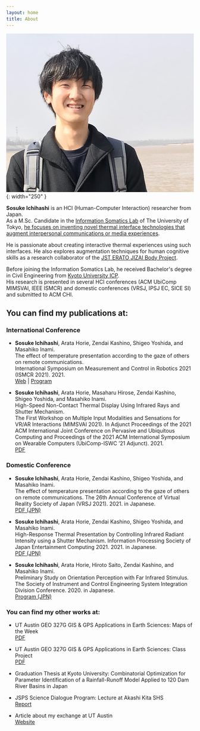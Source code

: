 ```yaml
---
layout: home
title: About
---
```


![profile pic](assets/images/profile1.jpg){: width="250" }  

<b>Sosuke Ichihashi</b> is an HCI (Human-Computer Interaction) researcher from Japan.  <br>
As a M.Sc. Candidate in the [Information Somatics Lab](https://www.star.rcast.u-tokyo.ac.jp) of The University of Tokyo, <u>he focuses on inventing novel thermal interface technologies that augment interpersonal communications or media experiences</u>.

He is passionate about creating interactive thermal experiences using such interfaces. He also explores augmentation techniques for human cognitive skills as a research collaborator of the [JST ERATO JIZAI Body Project](https://www.jst.go.jp/erato/inami/en/member.html).

Before joining the Information Somatics Lab, he received Bachelor's degree in Civil Engineering from [Kyoto University ICP](https://www.s-ge.t.kyoto-u.ac.jp/int/en).  
His research is presented in several HCI conferences (ACM UbiComp MIMSVAI, IEEE ISMCR) and domestic conferences (VRSJ, IPSJ EC, SICE SI) and submitted to ACM CHI.

## You can find my publications at:  
### International Conference

- **Sosuke Ichihashi**, Arata Horie, Zendai Kashino, Shigeo Yoshida, and Masahiko Inami. <br>The effect of temperature presentation according to the gaze of others on remote communications. <br>International Symposium on Measurement and Control in Robotics 2021 (ISMCR 2021). 2021. <br>[Web](http://ismcr.org/) | [Program](https://secureservercdn.net/198.71.233.33/l95.2a1.myftpupload.com/wp-content/uploads/2021/09/ISMCR2021-October-1st-PROGRAM-.pdf)

- **Sosuke Ichihashi**, Arata Horie, Masaharu Hirose, Zendai Kashino, Shigeo Yoshida, and Masahiko Inami. <br>High-Speed Non-Contact Thermal Display Using Infrared Rays and Shutter Mechanism. <br>The First Workshop on Multiple Input Modalities and Sensations for VR/AR Interactions (MIMSVAI 2021). In Adjunct Proceedings of the 2021 ACM International Joint Conference on Pervasive and Ubiquitous Computing and Proceedings of the 2021 ACM International Symposium on Wearable Computers (UbiComp-ISWC ’21 Adjunct). 2021. <br>[PDF](https://doi.org/10.1145/3460418.3480160)
  
### Domestic Conference

- **Sosuke Ichihashi**, Arata Horie, Zendai Kashino, Shigeo Yoshida, and Masahiko Inami. <br>The effect of temperature presentation according to the gaze of others on remote communications. The 26th Annual Conference of Virtual Reality Society of Japan (VRSJ 2021). 2021. in Japanese. <br>[PDF (JPN)](http://conference.vrsj.org/ac2021/program/doc/1G-9.pdf)

- **Sosuke Ichihashi**, Arata Horie, Zendai Kashino, Shigeo Yoshida, and Masahiko Inami. <br>High-Response Thermal Presentation by Controlling Infrared Radiant Intensity using a Shutter Mechanism. Information Processing Society of Japan Entertainment Computing 2021. 2021. in Japanese. <br>[PDF (JPN)](https://ipsj.ixsq.nii.ac.jp/ej/?action=repository_action_common_download&item_id=212594&item_no=1&attribute_id=1&file_no=1)

- **Sosuke Ichihashi**, Arata Horie, Hiroto Saito, Zendai Kashino, and Masahiko Inami. <br>Preliminary Study on Orientation Perception with Far Infrared Stimulus. <br>The Society of Instrument and Control Engineering System Integration Division Conference. 2020. in Japanese. <br>[Program (JPN)](https://www.sice-si.org/conf/si2020/SI2020%E6%9A%AB%E5%AE%9A%E3%83%97%E3%83%AD%E3%82%B0%E3%83%A9%E3%83%A01204r2.pdf)
  
### You can find my other works at:

- UT Austin GEO 327G GIS & GPS Applications in Earth Sciences: Maps of the Week <br>[PDF](http://courses.geo.utexas.edu/courses/371c/MOW/2018F/lab1/MOW_Lab_1__Ichihashi_large.htm)

- UT Austin GEO 327G GIS & GPS Applications in Earth Sciences: Class Project <br>[PDF](https://www.geo.utexas.edu/courses/371c/project/2018F/Ichihashi_GIS_project.pdf)

- Graduation Thesis at Kyoto University: Combinatorial Optimization for Parameter Identification of a Rainfall-Runoff Model Applied to 120 Dam River Basins in Japan

- JSPS Science Dialogue Program: Lecture at Akashi Kita SHS <br>[Report](https://www.jsps.go.jp/j-sdialogue/data/03_past_lectures/201911/f1114_3457.pdf)

- Article about my exchange at UT Austin <br>[Website](https://www.s-ge.t.kyoto-u.ac.jp/int/en/campuslife/students/blog/ichihashisan)
